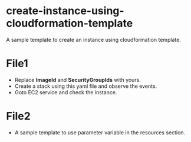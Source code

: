 # create-instance-using-cloudformation-template
A sample template to create an instance using cloudformation template.

# File1
- Replace **ImageId** and **SecurityGroupIds** with yours.
- Create a stack using this yaml file and observe the events.
- Goto EC2 service and check the instance.

# File2
- A sample template to use parameter variable in the resources section.
